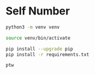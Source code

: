 # Self Number

```bash
python3 -m venv venv

source venv/bin/activate

pip install --upgrade pip
pip install -r requirements.txt

ptw
```
